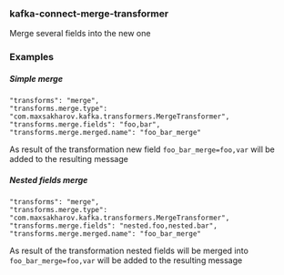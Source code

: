 ### kafka-connect-merge-transformer

Merge several fields into the new one

### Examples

##### Simple merge

```
"transforms": "merge",
"transforms.merge.type": "com.maxsakharov.kafka.transformers.MergeTransformer",
"transforms.merge.fields": "foo,bar",
"transforms.merge.merged.name": "foo_bar_merge"
```

As result of the transformation new field `foo_bar_merge=foo,var` will be added to the resulting message

##### Nested fields merge

```
"transforms": "merge",
"transforms.merge.type": "com.maxsakharov.kafka.transformers.MergeTransformer",
"transforms.merge.fields": "nested.foo,nested.bar",
"transforms.merge.merged.name": "foo_bar_merge"
```

As result of the transformation nested fields will be merged into `foo_bar_merge=foo,var` will be added to the resulting message
